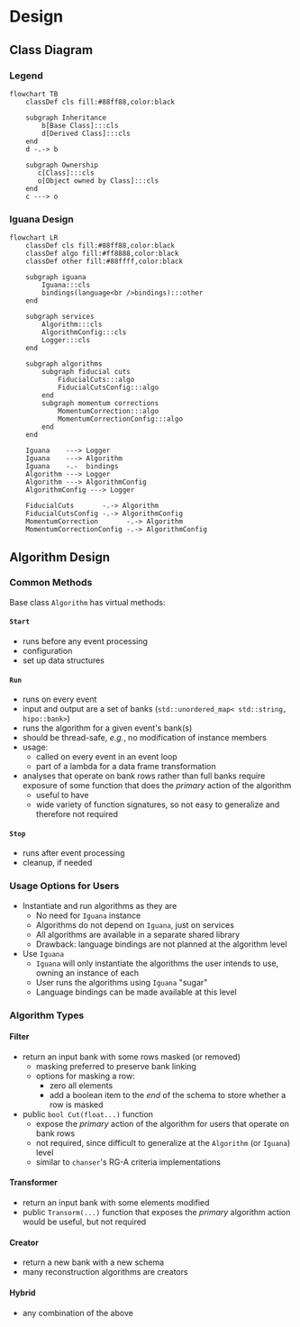 # Design

## Class Diagram

### Legend

```mermaid
flowchart TB
    classDef cls fill:#88ff88,color:black

    subgraph Inheritance 
        b[Base Class]:::cls
        d[Derived Class]:::cls
    end
    d -.-> b

    subgraph Ownership
       c[Class]:::cls
       o[Object owned by Class]:::cls
    end
    c ---> o
```

### Iguana Design

```mermaid
flowchart LR
    classDef cls fill:#88ff88,color:black
    classDef algo fill:#ff8888,color:black
    classDef other fill:#88ffff,color:black

    subgraph iguana
        Iguana:::cls
        bindings(language<br />bindings):::other
    end

    subgraph services
        Algorithm:::cls
        AlgorithmConfig:::cls
        Logger:::cls
    end

    subgraph algorithms
        subgraph fiducial cuts
            FiducialCuts:::algo
            FiducialCutsConfig:::algo
        end
        subgraph momentum corrections
            MomentumCorrection:::algo
            MomentumCorrectionConfig:::algo
        end
    end

    Iguana    ---> Logger
    Iguana    ---> Algorithm
    Iguana    -.-  bindings
    Algorithm ---> Logger
    Algorithm ---> AlgorithmConfig
    AlgorithmConfig ---> Logger

    FiducialCuts       -.-> Algorithm
    FiducialCutsConfig -.-> AlgorithmConfig
    MomentumCorrection       -.-> Algorithm
    MomentumCorrectionConfig -.-> AlgorithmConfig
```

## Algorithm Design

### Common Methods

Base class `Algorithm` has virtual methods:

#### `Start`
- runs before any event processing
- configuration
- set up data structures

#### `Run`
- runs on every event
- input and output are a set of banks (`std::unordered_map< std::string, hipo::bank>`)
- runs the algorithm for a given event's bank(s)
- should be thread-safe, _e.g._, no modification of instance members
- usage:
    - called on every event in an event loop
    - part of a lambda for a data frame transformation
- analyses that operate on bank rows rather than full banks require exposure
  of some function that does the _primary_ action of the algorithm
    - useful to have
    - wide variety of function signatures, so not easy to generalize and therefore not required

#### `Stop`
- runs after event processing
- cleanup, if needed


### Usage Options for Users

- Instantiate and run algorithms as they are
    - No need for `Iguana` instance
    - Algorithms do not depend on `Iguana`, just on services
    - All algorithms are available in a separate shared library
    - Drawback: language bindings are not planned at the algorithm level
- Use `Iguana`
    - `Iguana` will only instantiate the algorithms the user intends to use, owning
      an instance of each
    - User runs the algorithms using `Iguana` "sugar"
    - Language bindings can be made available at this level


### Algorithm Types

#### Filter
- return an input bank with some rows masked (or removed)
    - masking preferred to preserve bank linking
    - options for masking a row:
        - zero all elements
        - add a boolean item to the _end_ of the schema to store whether a row is masked
- public `bool Cut(float...)` function
    - expose the _primary_ action of the algorithm for users that operate on bank rows
    - not required, since difficult to generalize at the `Algorithm` (or `Iguana`) level
    - similar to `chanser`'s RG-A criteria implementations

#### Transformer
- return an input bank with some elements modified
- public `Transorm(...)` function that exposes the _primary_ algorithm action would be useful,
  but not required

#### Creator
- return a new bank with a new schema
- many reconstruction algorithms are creators

#### Hybrid
- any combination of the above
